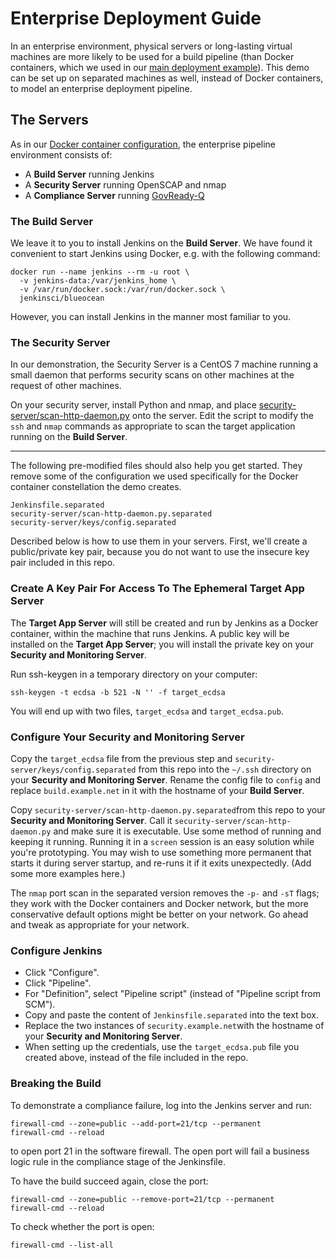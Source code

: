 # Enterprise Deployment Guide

In an enterprise environment, physical servers or long-lasting virtual machines are more likely to be used for a build pipeline (than Docker containers, which we used in our [main deployment example](TryIt.md)). This demo can be set up on separated machines as well, instead of Docker containers, to model an enterprise deployment pipeline.

## The Servers

As in our [Docker container configuration](TryIt.md), the enterprise pipeline environment consists of:

* A **Build Server** running Jenkins
* A **Security Server** running OpenSCAP and nmap
* A **Compliance Server** running [GovReady-Q](https://github.com/GovReady/govready-q)

### The Build Server

We leave it to you to install Jenkins on the **Build Server**. We have found it convenient to start Jenkins using Docker, e.g. with the following command:

	docker run --name jenkins --rm -u root \
	  -v jenkins-data:/var/jenkins_home \
	  -v /var/run/docker.sock:/var/run/docker.sock \
	  jenkinsci/blueocean

However, you can install Jenkins in the manner most familiar to you.

### The Security Server

In our demonstration, the Security Server is a CentOS 7 machine running a small daemon that performs security scans on other machines at the request of other machines.

On your security server, install Python and nmap, and place [security-server/scan-http-daemon.py](security-server/scan-http-daemon.py) onto the server. Edit the script to modify the `ssh` and `nmap` commands as appropriate to scan the target application running on the **Build Server**.

---

The following pre-modified files should also help you get started.  They remove some of the configuration we used specifically for the Docker container constellation the demo creates.

```
Jenkinsfile.separated
security-server/scan-http-daemon.py.separated
security-server/keys/config.separated
```

Described below is how to use them in your servers.  First, we'll create a public/private key pair, because you do not want to use the insecure key pair included in this repo.

### Create A Key Pair For Access To The Ephemeral Target App Server

The **Target App Server** will still be created and run by Jenkins as a Docker container, within the machine that runs Jenkins.  A public key will be installed on the **Target App Server**; you will install the private key on your **Security and Monitoring Server**.

Run ssh-keygen in a temporary directory on your computer:

```
ssh-keygen -t ecdsa -b 521 -N '' -f target_ecdsa
```

You will end up with two files, `target_ecdsa` and `target_ecdsa.pub`.

### Configure Your Security and Monitoring Server

Copy the `target_ecdsa` file from the previous step and `security-server/keys/config.separated` from this repo into the `~/.ssh` directory on your **Security and Monitoring Server**.  Rename the config file to `config` and replace `build.example.net` in it with the hostname of your **Build Server**.

Copy `security-server/scan-http-daemon.py.separated`from this repo to your **Security and Monitoring Server**.  Call it `security-server/scan-http-daemon.py` and make sure it is executable.  Use some method of running and keeping it running.  Running it in a `screen` session is an easy solution while you're prototyping.  You may wish to use something more permanent that starts it during server startup, and re-runs it if it exits unexpectedly.  (Add some more examples here.)

The `nmap` port scan in the separated version removes the `-p-` and `-sT` flags; they work with the Docker containers and Docker network, but the more conservative default options might be better on your network.  Go ahead and tweak as appropriate for your network.

### Configure Jenkins

* Click "Configure".
* Click "Pipeline".
* For "Definition", select "Pipeline script" (instead of "Pipeline script from SCM").
* Copy and paste the content of `Jenkinsfile.separated` into the text box.
* Replace the two instances of `security.example.net`with the hostname of your **Security and Monitoring Server**.
* When setting up the credentials, use the `target_ecdsa.pub` file you created above, instead of the file included in the repo.

### Breaking the Build

To demonstrate a compliance failure, log into the Jenkins server and run:

	firewall-cmd --zone=public --add-port=21/tcp --permanent
	firewall-cmd --reload

to open port 21 in the software firewall. The open port will fail a business logic rule in the compliance stage of the Jenkinsfile.

To have the build succeed again, close the port:

	firewall-cmd --zone=public --remove-port=21/tcp --permanent
	firewall-cmd --reload

To check whether the port is open:

	firewall-cmd --list-all
